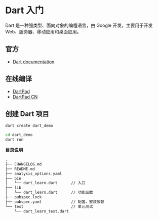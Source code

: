 # Dart 入门

Dart 是一种强类型、面向对象的编程语言，由 Google 开发，主要用于开发 Web、服务器、移动应用和桌面应用。

## 官方

- [Dart documentation](https://dart.dev/guides)

## 在线编译

- [DartPad](https://dartpad.dev/)
- [DartPad CN](https://dartpad.cn/)

## 创建 Dart 项目

```bash
dart create dart_demo

cd dart_demo
dart run
```

**目录说明**

```bash
.
├── CHANGELOG.md
├── README.md
├── analysis_options.yaml
├── bin
│   └── dart_learn.dart      // 入口
├── lib
│   └── dart_learn.dart      // 功能函数
├── pubspec.lock
├── pubspec.yaml             // 配置，安装依赖
└── test                     // 单元测试
    └── dart_learn_test.dart
```
